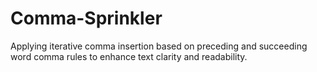 # Comma-Sprinkler
Applying iterative comma insertion based on preceding and succeeding word comma rules to enhance text clarity and readability.
